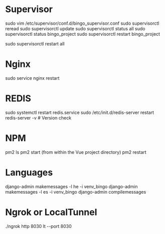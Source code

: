 # Supervisor

sudo vim /etc/supervisor/conf.d/bingo_supervisor.conf
sudo supervisorctl reread
sudo supervisorctl update
sudo supervisorctl status all
sudo supervisorctl status bingo_project
sudo supervisorctl restart bingo_project

sudo supervisorctl restart all

# Nginx

sudo service nginx restart

# REDIS

sudo systemctl restart redis.service
sudo /etc/init.d/redis-server restart
redis-server -v # Version check

# NPM

pm2 ls
pm2 start (from within the Vue project directory)
pm2 restart

# Languages

django-admin makemessages -l he -i venv_bingo
django-admin makemessages -l es -i venv_bingo
django-admin compilemessages

# Ngrok or LocalTunnel
./ngrok http 8030
lt --port 8030